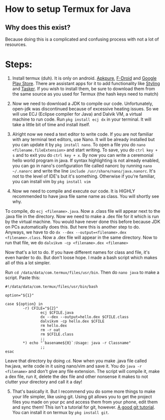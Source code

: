 # How to setup Termux for Java

## Why does this exist?
Because doing this is a complicated and confusing process with not a lot of resources.

# Steps:
1) Install termux (duh). It is only on android. [Apkpure](https://m.apkpure.com/termux/com.termux), [F-Droid](https://f-droid.org/en/packages/com.termux/) and [Google Play Store](https://play.google.com/store/apps/details?id=com.termux&hl=en_IN&gl=US). There are assistant apps for it to add functionality like [Styling](https://f-droid.org/en/packages/com.termux.styling) and [Tasker](https://f-droid.org/en/packages/com.termux.tasker). If you wish to install them, be sure to download them from the same source as you used for Termux (the hash keys need to match)

2) Now we need to download a JDK to compile our code. Unfortunately, open-jdk was discontinued because of excessive heating issues. So we will use ECJ (Eclipse compiler for Java) and Dalvik VM, a virtual machine to run code. Run `pkg install ecj dx` in your terminal. It will take a little bit of time and install itself.

3) Alright now we need a text editor to write code. If you are not familiar with any terminal text editors, use Nano. It will be already installed but you can update it by `pkg install nano`. To open a file you do `nano <filename.fileExtension>` and start writing. To save, you do `ctrl key + s` and to exit you do `ctrl key + x`. By now you can write a ceremonial hello world program in java. If syntax highlighting is not already enabled, you can go in nano's configuration file called nanorc by running `nano ~/.nanorc` and write the line `include /usr/share/nano/java.nanorc`. It's not to the level of IDE's but it's something. Otherwise if you're familiar, you can install vim by `pkg install vim`

4) Now we need to compile and execute our code. It is HIGHLY recommended to have java file same name as class. You will shortly see why. 

To compile, do `ecj <filename>.java`. Now a .class file will appear next to the .java file in the directory. Now we need to make a .dex file for it which is run by the virtual machine. You would have never done this before because JDK on PCs automatically does this. But here this is another step to do. Anyways, we have to do `dx --dex --output=<filename>.dex <filename>.class`. Now a .dex file will appear in the same directory. Now to run that file, we do `dalvikvm -cp <filename>.dex <filename>`

Now that's a lot to do. If you have different names for class and file, it's even harder to do. But don't loose hope. I made a bash script which makes all of this a lot simpler.

Run `cd /data/data/com.termux/files/usr/bin`. Then do `nano java` to make a script. Paste this: 
```
#!/data/data/com.termux/files/usr/bin/bash

option="${1}"

case ${option} in
        -r) CFILE="${2}"
                ecj $CFILE.java
                dx --dex --output=hello.dex $CFILE.class
                dalvikvm -cp hello.dex $CFILE
                rm hello.dex
                rm -r oat
                rm $CFILE.class
                ;;
        *) echo "`basename${0}`:Usage: java -r Classname"
                ;;
esac
```
Leave that directory by doing `cd`. Now when you make .java file called hw.java, write code in it using nano/vim and save it. You do `java -r <filename>` and don't give any file extension. The script will compile it, make a dex file, run it, delete the dex file and other nonsense it makes to not clutter your directory and call it a day!

5) That's basically it. But I recommend you do some more things to make your life simpler, like using git. Using git allows you to get the project files you made on your pc and access them from your phone, edit them and sync them! This isn't a tutorial for git, however. [A good git tutorial](https://www.tutorialspoint.com/git/index.htm). You can install it on termux by `pkg install git`. 
